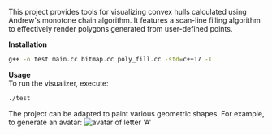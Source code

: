This project provides tools for visualizing convex hulls calculated using Andrew's monotone chain algorithm. It features a scan-line filling algorithm to effectively render polygons generated from user-defined points. 

**Installation**  
   ```bash
   g++ -o test main.cc bitmap.cc poly_fill.cc -std=c++17 -I.
   ```

**Usage**  
To run the visualizer, execute:
```bash
./test
```

The project can be adapted to paint various geometric shapes. For example, to generate an avatar:
![avatar of letter 'A'](https://drive.google.com/uc?export=view&id=1vCShx-E37tbqKWA2E12tUarrZpdGXL00)
